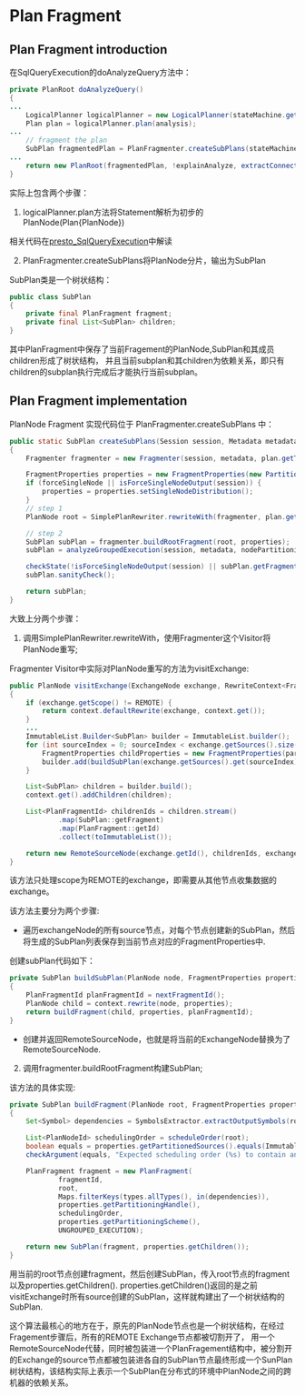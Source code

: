 # Plan Fragment

## Plan Fragment introduction

在SqlQueryExecution的doAnalyzeQuery方法中：
```java
private PlanRoot doAnalyzeQuery()
{
...
    LogicalPlanner logicalPlanner = new LogicalPlanner(stateMachine.getSession(), planOptimizers, idAllocator, metadata, sqlParser);
    Plan plan = logicalPlanner.plan(analysis);
...
    // fragment the plan
    SubPlan fragmentedPlan = PlanFragmenter.createSubPlans(stateMachine.getSession(), metadata, nodePartitioningManager, plan, false);
...
    return new PlanRoot(fragmentedPlan, !explainAnalyze, extractConnectors(analysis));
}
```
实际上包含两个步骤：

1. logicalPlanner.plan方法将Statement解析为初步的PlanNode(Plan{PlanNode})

相关代码在[presto_SqlQueryExecution](presto_sqlqueryexecution)中解读

2. PlanFragmenter.createSubPlans将PlanNode分片，输出为SubPlan

SubPlan类是一个树状结构：
```java
public class SubPlan
{
    private final PlanFragment fragment;
    private final List<SubPlan> children;
}
```
其中PlanFragment中保存了当前Fragement的PlanNode,SubPlan和其成员children形成了树状结构，
并且当前subplan和其children为依赖关系，即只有children的subplan执行完成后才能执行当前subplan。

## Plan Fragment implementation
PlanNode Fragment 实现代码位于 PlanFragmenter.createSubPlans 中：
```java
public static SubPlan createSubPlans(Session session, Metadata metadata, NodePartitioningManager nodePartitioningManager, Plan plan, boolean forceSingleNode)
{
    Fragmenter fragmenter = new Fragmenter(session, metadata, plan.getTypes());

    FragmentProperties properties = new FragmentProperties(new PartitioningScheme(Partitioning.create(SINGLE_DISTRIBUTION, ImmutableList.of()), plan.getRoot().getOutputSymbols()));
    if (forceSingleNode || isForceSingleNodeOutput(session)) {
        properties = properties.setSingleNodeDistribution();
    }
    // step 1
    PlanNode root = SimplePlanRewriter.rewriteWith(fragmenter, plan.getRoot(), properties);

    // step 2
    SubPlan subPlan = fragmenter.buildRootFragment(root, properties);
    subPlan = analyzeGroupedExecution(session, metadata, nodePartitioningManager, subPlan);

    checkState(!isForceSingleNodeOutput(session) || subPlan.getFragment().getPartitioning().isSingleNode(), "Root of PlanFragment is not single node");
    subPlan.sanityCheck();

    return subPlan;
}
```
大致上分两个步骤：
1. 调用SimplePlanRewriter.rewriteWith，使用Fragmenter这个Visitor将PlanNode重写;

Fragmenter Visitor中实际对PlanNode重写的方法为visitExchange:
```java
public PlanNode visitExchange(ExchangeNode exchange, RewriteContext<FragmentProperties> context)
{
    if (exchange.getScope() != REMOTE) {
        return context.defaultRewrite(exchange, context.get());
    }
    ...
    ImmutableList.Builder<SubPlan> builder = ImmutableList.builder();
    for (int sourceIndex = 0; sourceIndex < exchange.getSources().size(); sourceIndex++) {
        FragmentProperties childProperties = new FragmentProperties(partitioningScheme.translateOutputLayout(exchange.getInputs().get(sourceIndex)));
        builder.add(buildSubPlan(exchange.getSources().get(sourceIndex), childProperties, context));
    }

    List<SubPlan> children = builder.build();
    context.get().addChildren(children);

    List<PlanFragmentId> childrenIds = children.stream()
            .map(SubPlan::getFragment)
            .map(PlanFragment::getId)
            .collect(toImmutableList());

    return new RemoteSourceNode(exchange.getId(), childrenIds, exchange.getOutputSymbols(), exchange.getOrderingScheme());
}
```
该方法只处理scope为REMOTE的exchange，即需要从其他节点收集数据的exchange。

该方法主要分为两个步骤:
* 遍历exchangeNode的所有source节点，对每个节点创建新的SubPlan，然后将生成的SubPlan列表保存到当前节点对应的FragmentProperties中.

创建subPlan代码如下：
```java
private SubPlan buildSubPlan(PlanNode node, FragmentProperties properties, RewriteContext<FragmentProperties> context)
{
    PlanFragmentId planFragmentId = nextFragmentId();
    PlanNode child = context.rewrite(node, properties);
    return buildFragment(child, properties, planFragmentId);
}
```


* 创建并返回RemoteSourceNode，也就是将当前的ExchangeNode替换为了RemoteSourceNode.

2. 调用fragmenter.buildRootFragment构建SubPlan;

该方法的具体实现:
```java
private SubPlan buildFragment(PlanNode root, FragmentProperties properties, PlanFragmentId fragmentId)
{
    Set<Symbol> dependencies = SymbolsExtractor.extractOutputSymbols(root);

    List<PlanNodeId> schedulingOrder = scheduleOrder(root);
    boolean equals = properties.getPartitionedSources().equals(ImmutableSet.copyOf(schedulingOrder));
    checkArgument(equals, "Expected scheduling order (%s) to contain an entry for all partitioned sources (%s)", schedulingOrder, properties.getPartitionedSources());

    PlanFragment fragment = new PlanFragment(
            fragmentId,
            root,
            Maps.filterKeys(types.allTypes(), in(dependencies)),
            properties.getPartitioningHandle(),
            schedulingOrder,
            properties.getPartitioningScheme(),
            UNGROUPED_EXECUTION);

    return new SubPlan(fragment, properties.getChildren());
}
```
用当前的root节点创建fragment，然后创建SubPlan，传入root节点的fragment以及properties.getChildren().
properties.getChildren()返回的是之前visitExchange时所有source创建的SubPlan，这样就构建出了一个树状结构的SubPlan.

这个算法最核心的地方在于，原先的PlanNode节点也是一个树状结构，在经过Fragement步骤后，所有的REMOTE Exchange节点都被切割开了，
用一个RemoteSourceNode代替，同时被包装进一个PlanFragement结构中，被分割开的Exchange的source节点都被包装进各自的SubPlan节点最终形成一个SunPlan树状结构，该结构实际上表示一个SubPlan在分布式的环境中PlanNode之间的跨机器的依赖关系。
